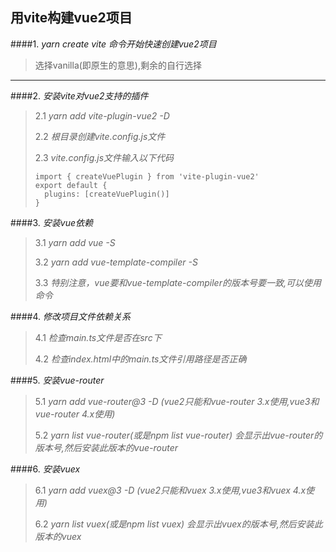 ## 用vite构建vue2项目

####1. *yarn create vite 命令开始快速创建vue2项目*
>选择vanilla(即原生的意思),剩余的自行选择
___
####2. *安装vite对vue2支持的插件*
>2.1   *yarn add vite-plugin-vue2 -D*
> 
>2.2   *根目录创建vite.config.js文件*
> 
>2.3   *vite.config.js文件输入以下代码*
>```
>import { createVuePlugin } from 'vite-plugin-vue2'
>export default {
>   plugins: [createVuePlugin()]
>}
>
####3. *安装vue依赖*
>3.1   *yarn add vue -S*
> 
>3.2   *yarn add vue-template-compiler -S*
> 
> 3.3  *特别注意，vue要和vue-template-compiler的版本号要一致,可以使用命令*
>
####4. *修改项目文件依赖关系*
>4.1   *检查main.ts文件是否在src下*
> 
>4.2   *检查index.html中的main.ts文件引用路径是否正确*
> 
####5. *安装vue-router*
>5.1   *yarn add vue-router@3 -D (vue2只能和vue-router 3.x使用,vue3和vue-router 4.x使用)*
> 
>5.2   *yarn list vue-router(或是npm list vue-router) 会显示出vue-router的版本号,然后安装此版本的vue-router*
> 
####6. *安装vuex*
>6.1   *yarn add vuex@3 -D (vue2只能和vuex 3.x使用,vue3和vuex 4.x使用)*
> 
> 6.2  *yarn list vuex(或是npm list vuex) 会显示出vuex的版本号,然后安装此版本的vuex*